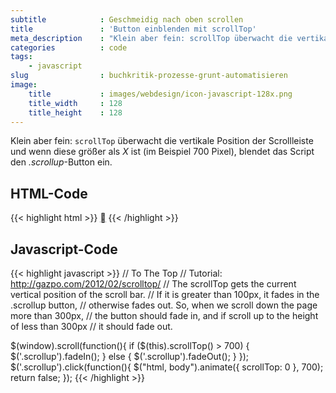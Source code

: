 ```yaml
---
subtitle            : Geschmeidig nach oben scrollen
title               : 'Button einblenden mit scrollTop'
meta_description    : "Klein aber fein: scrollTop überwacht die vertikale Position der Scrollleiste und blendet ab einem bestimmten Punkt einen Scroll-Nach-Oben-Button ein."
categories          : code
tags:
    - javascript
slug                : buchkritik-prozesse-grunt-automatisieren
image:
    title           : images/webdesign/icon-javascript-128x.png
    title_width     : 128
    title_height    : 128
---
```

Klein aber fein: `scrollTop` überwacht die vertikale Position der Scrollleiste und wenn diese größer als *X* ist (im Beispiel 700 Pixel), blendet das Script den *.scrollup*-Button ein.
<!-- readmore -->

## HTML-Code

{{< highlight html >}}
<a href="#" class="scrollup" title="Nach oben springen!">&#59227;</a>
{{< /highlight >}}

## Javascript-Code

{{< highlight javascript >}}
// To The Top
// Tutorial: http://gazpo.com/2012/02/scrolltop/
// The scrollTop gets the current vertical position of the scroll bar.
// If it is greater than 100px, it fades in the .scrollup button,
// otherwise fades out. So, when we scroll down the page more than 300px,
// the button should fade in, and if scroll up to the height of less than 300px
// it should fade out.

$(window).scroll(function(){
        if ($(this).scrollTop() > 700) {
            $('.scrollup').fadeIn();
        } else {
            $('.scrollup').fadeOut();
        }
    });
$('.scrollup').click(function(){
    $("html, body").animate({ scrollTop: 0 }, 700);
    return false;
    });
{{< /highlight >}}

 [1]: http://gazpo.com/2012/02/scrolltop/

